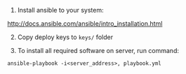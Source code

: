 1) Install ansible to your system:

  http://docs.ansible.com/ansible/intro_installation.html

2) Copy deploy keys to `keys/` folder

3) To install all required software on server, run command:

  `ansible-playbook -i<server_address>, playbook.yml`
